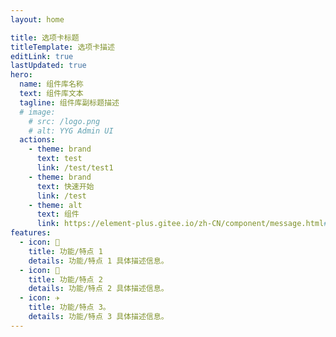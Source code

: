 ```yaml
---
layout: home

title: 选项卡标题
titleTemplate: 选项卡描述
editLink: true
lastUpdated: true
hero:
  name: 组件库名称
  text: 组件库文本
  tagline: 组件库副标题描述
  # image:
    # src: /logo.png
    # alt: YYG Admin UI
  actions:
    - theme: brand
      text: test
      link: /test/test1
    - theme: brand
      text: 快速开始
      link: /test
    - theme: alt
      text: 组件
      link: https://element-plus.gitee.io/zh-CN/component/message.html#message-%E9%85%8D%E7%BD%AE%E9%A1%B9
features:
  - icon: 🔨
    title: 功能/特点 1
    details: 功能/特点 1 具体描述信息。
  - icon: 🧩
    title: 功能/特点 2
    details: 功能/特点 2 具体描述信息。
  - icon: ✈️
    title: 功能/特点 3。
    details: 功能/特点 3 具体描述信息。
---
```



